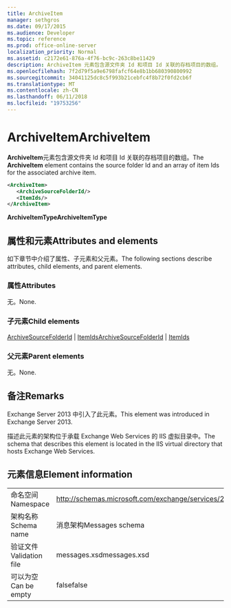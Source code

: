 ```yaml
---
title: ArchiveItem
manager: sethgros
ms.date: 09/17/2015
ms.audience: Developer
ms.topic: reference
ms.prod: office-online-server
localization_priority: Normal
ms.assetid: c2172e61-876a-4f76-bc9c-263c8be11429
description: ArchiveItem 元素包含源文件夹 Id 和项目 Id 关联的存档项目的数组。
ms.openlocfilehash: 7f2d79f5a9e6798fafcf64e8b1bb680390800992
ms.sourcegitcommit: 34041125dc8c5f993b21cebfc4f8b72f0fd2cb6f
ms.translationtype: MT
ms.contentlocale: zh-CN
ms.lasthandoff: 06/11/2018
ms.locfileid: "19753256"
---
```

# <a name="archiveitem"></a><span data-ttu-id="e88dc-103">ArchiveItem</span><span class="sxs-lookup"><span data-stu-id="e88dc-103">ArchiveItem</span></span>

<span data-ttu-id="e88dc-104">**ArchiveItem**元素包含源文件夹 Id 和项目 Id 关联的存档项目的数组。</span><span class="sxs-lookup"><span data-stu-id="e88dc-104">The **ArchiveItem** element contains the source folder Id and an array of item Ids for the associated archive item.</span></span> 
  
```XML
<ArchiveItem>
   <ArchiveSourceFolderId/>
   <ItemIds/>
</ArchiveItem>
```

 <span data-ttu-id="e88dc-105">**ArchiveItemType**</span><span class="sxs-lookup"><span data-stu-id="e88dc-105">**ArchiveItemType**</span></span>
## <a name="attributes-and-elements"></a><span data-ttu-id="e88dc-106">属性和元素</span><span class="sxs-lookup"><span data-stu-id="e88dc-106">Attributes and elements</span></span>

<span data-ttu-id="e88dc-107">如下章节中介绍了属性、子元素和父元素。</span><span class="sxs-lookup"><span data-stu-id="e88dc-107">The following sections describe attributes, child elements, and parent elements.</span></span>
  
### <a name="attributes"></a><span data-ttu-id="e88dc-108">属性</span><span class="sxs-lookup"><span data-stu-id="e88dc-108">Attributes</span></span>

<span data-ttu-id="e88dc-109">无。</span><span class="sxs-lookup"><span data-stu-id="e88dc-109">None.</span></span>
  
### <a name="child-elements"></a><span data-ttu-id="e88dc-110">子元素</span><span class="sxs-lookup"><span data-stu-id="e88dc-110">Child elements</span></span>

<span data-ttu-id="e88dc-111">[ArchiveSourceFolderId](archivesourcefolderid.md) | [ItemIds](itemids.md)</span><span class="sxs-lookup"><span data-stu-id="e88dc-111">[ArchiveSourceFolderId](archivesourcefolderid.md) | [ItemIds](itemids.md)</span></span>
  
### <a name="parent-elements"></a><span data-ttu-id="e88dc-112">父元素</span><span class="sxs-lookup"><span data-stu-id="e88dc-112">Parent elements</span></span>

<span data-ttu-id="e88dc-113">无。</span><span class="sxs-lookup"><span data-stu-id="e88dc-113">None.</span></span>
  
## <a name="remarks"></a><span data-ttu-id="e88dc-114">备注</span><span class="sxs-lookup"><span data-stu-id="e88dc-114">Remarks</span></span>

<span data-ttu-id="e88dc-115">Exchange Server 2013 中引入了此元素。</span><span class="sxs-lookup"><span data-stu-id="e88dc-115">This element was introduced in Exchange Server 2013.</span></span>
  
<span data-ttu-id="e88dc-116">描述此元素的架构位于承载 Exchange Web Services 的 IIS 虚拟目录中。</span><span class="sxs-lookup"><span data-stu-id="e88dc-116">The schema that describes this element is located in the IIS virtual directory that hosts Exchange Web Services.</span></span>
  
## <a name="element-information"></a><span data-ttu-id="e88dc-117">元素信息</span><span class="sxs-lookup"><span data-stu-id="e88dc-117">Element information</span></span>

|||
|:-----|:-----|
|<span data-ttu-id="e88dc-118">命名空间</span><span class="sxs-lookup"><span data-stu-id="e88dc-118">Namespace</span></span>  <br/> |http://schemas.microsoft.com/exchange/services/2006/messages  <br/> |
|<span data-ttu-id="e88dc-119">架构名称</span><span class="sxs-lookup"><span data-stu-id="e88dc-119">Schema name</span></span>  <br/> |<span data-ttu-id="e88dc-120">消息架构</span><span class="sxs-lookup"><span data-stu-id="e88dc-120">Messages schema</span></span>  <br/> |
|<span data-ttu-id="e88dc-121">验证文件</span><span class="sxs-lookup"><span data-stu-id="e88dc-121">Validation file</span></span>  <br/> |<span data-ttu-id="e88dc-122">messages.xsd</span><span class="sxs-lookup"><span data-stu-id="e88dc-122">messages.xsd</span></span>  <br/> |
|<span data-ttu-id="e88dc-123">可以为空</span><span class="sxs-lookup"><span data-stu-id="e88dc-123">Can be empty</span></span>  <br/> |<span data-ttu-id="e88dc-124">false</span><span class="sxs-lookup"><span data-stu-id="e88dc-124">false</span></span>  <br/> |
   

